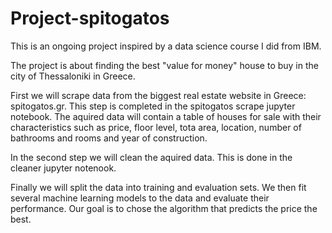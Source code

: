 # Project-spitogatos
This is an ongoing project inspired by a data science course I did from IBM.

The project is about finding the best "value for money" house to buy in the city of Thessaloniki in Greece. 

First we will scrape data from the biggest real estate website in Greece: spitogatos.gr. This step is completed in the spitogatos scrape jupyter notebook. The aquired data will contain a table of houses for sale with their characteristics such as price, floor level, tota area, location, number of bathrooms and rooms and year of construction.

In the second step we will clean the aquired data. This is done in the cleaner jupyter notenook.

Finally we will split the data into training and evaluation sets. We  then fit several machine learning models to the data and evaluate their performance. Our goal is to chose the algorithm that predicts the price the best.
